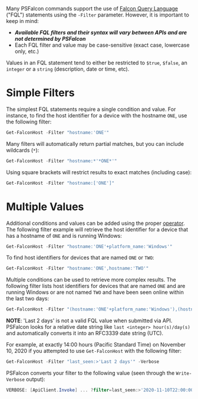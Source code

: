 Many PSFalcon commands support the use of [Falcon Query Language](https://falcon.crowdstrike.com/support/documentation/45/falcon-query-language-fql) \("FQL"\) statements using the `-Filter` parameter. However, it is important to keep in mind:

* **_Available FQL filters and their syntax will vary between APIs and are not determined by PSFalcon_**
* Each FQL filter and value may be case-sensitive (exact case, lowercase only, etc.)

Values in an FQL statement tend to either be restricted to `$true`, `$false`, an `integer` or a `string` (description, date or time, etc). 

# Simple Filters
The simplest FQL statements require a single condition and value. For instance, to find the host identifier for a device with the hostname `ONE`, use the following filter:
```powershell
Get-FalconHost -Filter "hostname:'ONE'"
```
Many filters will automatically return partial matches, but you can include wildcards (`*`):
```powershell
Get-FalconHost -Filter "hostname:*'*ONE*'"
```
Using square brackets will restrict results to exact matches (including case):
```powershell
Get-FalconHost -Filter "hostname:['ONE']"
```
# Multiple Values
Additional conditions and values can be added using the proper [operator](https://falcon.crowdstrike.com/support/documentation/45/falcon-query-language-fql#Operators). The following filter example will retrieve the host identifier for a device that has a hostname of `ONE` and is running Windows:
```powershell
Get-FalconHost -Filter "hostname:'ONE'+platform_name:'Windows'"
```
To find host identifiers for devices that are named `ONE` or `TWO`:
```powershell
Get-FalconHost -Filter "hostname:'ONE',hostname:'TWO'"
```
Multiple conditions can be used to retrieve more complex results. The following filter lists host identifiers for devices that are named `ONE` and are running Windows or are not named `TWO` and have been seen online within the last two days:
```powershell
Get-FalconHost -Filter "(hostname:'ONE'+platform_name:'Windows'),(hostname:!'TWO'+last_seen:>'Last 2 days')"
```
**NOTE**: 'Last 2 days' is not a valid FQL value when submitted via API. PSFalcon looks for a relative date string like `last <integer> hour(s)/day(s)` and automatically converts it into an RFC3339 date string \(UTC\).

For example, at exactly 14:00 hours \(Pacific Standard Time\) on November 10, 2020 if you attempted to use `Get-FalconHost` with the following filter:
```powershell
Get-FalconHost -Filter "last_seen:>'Last 2 days'" -Verbose
```
PSFalcon converts your filter to the following value \(seen through the `Write-Verbose` output\):
```powershell
VERBOSE: [ApiClient.Invoke] ... ?filter=last_seen:>'2020-11-10T22:00:00Z'
```